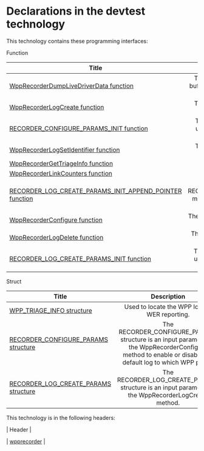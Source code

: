 # Declarations in the devtest technology
This technology  contains these programming interfaces:

Function

| Title        | Description    |
| ------------- |:-------------:|
| [WppRecorderDumpLiveDriverData function](..\wpprecorder\nf-wpprecorder-wpprecorderdumplivedriverdata.md) | The WppRecorderDumpLiveDriverData method gets the buffer associated with the specified Inflight Trace Recorder log. |
| [WppRecorderLogCreate function](..\wpprecorder\nf-wpprecorder-wpprecorderlogcreate.md) | The WppRecorderLogCreate method creates a buffer to contain the recorder log. |
| [RECORDER_CONFIGURE_PARAMS_INIT function](..\wpprecorder\nf-wpprecorder-recorder-configure-params-init.md) | The RECORDER_CONFIGURE_PARAMS_INIT function is used to initialize the RECORDER_CONFIGURE_PARAMS structure. |
| [WppRecorderLogSetIdentifier function](..\wpprecorder\nf-wpprecorder-wpprecorderlogsetidentifier.md) | The WppRecorderLogSetIdentifier method sets a string identifier for the recorder log. |
| [WppRecorderGetTriageInfo function](..\wpprecorder\nf-wpprecorder-wpprecordergettriageinfo.md) | The WppRecorderGetTriageInfo. |
| [WppRecorderLinkCounters function](..\wpprecorder\nf-wpprecorder-wpprecorderlinkcounters.md) | The WppRecorderLinkCounters. |
| [RECORDER_LOG_CREATE_PARAMS_INIT_APPEND_POINTER function](..\wpprecorder\nf-wpprecorder-recorder-log-create-params-init-append-pointer.md) | The RECORDER_LOG_CREATE_PARAMS_INIT_APPEND_POINTER method initializes the RECORDER_LOG_CREATE_PARAMS with the pointer to link logs. |
| [WppRecorderConfigure function](..\wpprecorder\nf-wpprecorder-wpprecorderconfigure.md) | The WppRecorderConfigure method enables or disables the default log to which WPP prints. |
| [WppRecorderLogDelete function](..\wpprecorder\nf-wpprecorder-wpprecorderlogdelete.md) | The WppRecorderLogDelete method deletes the specified recorder log. |
| [RECORDER_LOG_CREATE_PARAMS_INIT function](..\wpprecorder\nf-wpprecorder-recorder-log-create-params-init.md) | The RECORDER_LOG_CREATE_PARAMS_INIT function is used to initialize the RECORDER_LOG_CREATE_PARAMS structure. |
Struct

| Title        | Description    |
| ------------- |:-------------:|
| [WPP_TRIAGE_INFO structure](..\wpprecorder\ns-wpprecorder--wpp-triage-info.md) | Used to locate the WPP log for WER reporting. |
| [RECORDER_CONFIGURE_PARAMS structure](..\wpprecorder\ns-wpprecorder--recorder-configure-params.md) | The RECORDER_CONFIGURE_PARAMS structure is an input parameter to the WppRecorderConfigure method to enable or disable the default log to which WPP prints. |
| [RECORDER_LOG_CREATE_PARAMS structure](..\wpprecorder\ns-wpprecorder--recorder-log-create-params.md) | The RECORDER_LOG_CREATE_PARAMS structure is an input parameter to the WppRecorderLogCreate method. |


This technology is in the following headers:


| Header        | 

| [wpprecorder](..\wpprecorder\~PORTAL~wpprecorder.md) | 

